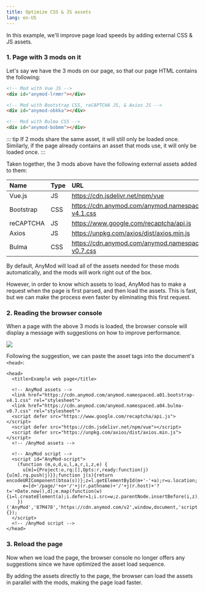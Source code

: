 ```yaml
---
title: Optimize CSS & JS assets
lang: en-US
---
```


In this example, we'll improve page load speeds by adding external CSS & JS assets.

### 1. Page with 3 mods on it

Let's say we have the 3 mods on our page, so that our page HTML contains the following:

```html
<!-- Mod with Vue JS -->
<div id="anymod-lrmmr"></div>

<!-- Mod with Bootstrap CSS, reCAPTCHA JS, & Axios JS -->
<div id="anymod-obkka"></div>

<!-- Mod with Bulma CSS -->
<div id="anymod-bobmm"></div>
```

::: tip
If 2 mods share the same asset, it will still only be loaded once. Similarly, if the page already contains an asset that mods use, it will only be loaded once.
:::

Taken together, the 3 mods above have the following external assets added to them:

| Name | Type | URL |
|:---- |:---- |:--- |
| Vue.js | JS | https://cdn.jsdelivr.net/npm/vue |
| Bootstrap | CSS | https://cdn.anymod.com/anymod.namespaced.a01.bootstrap-v4.1.css |
| reCAPTCHA | JS | https://www.google.com/recaptcha/api.js |
| Axios | JS | https://unpkg.com/axios/dist/axios.min.js |
| Bulma | CSS | https://cdn.anymod.com/anymod.namespaced.a04.bulma-v0.7.css |

By default, AnyMod will load all of the assets needed for these mods automatically, and the mods will work right out of the box.

However, in order to know which assets to load, AnyMod has to make a request when the page is first parsed, and then load the assets.  This is fast, but we can make the process even faster by eliminating this first request.

### 2. Reading the browser console

When a page with the above 3 mods is loaded, the browser console will display a message with suggestions on how to improve performance.

<img src="https://res.cloudinary.com/component/image/upload/v1537308861/optimize-01_eiuyj1.png">

Following the suggestion, we can paste the asset tags into the document's `<head>`:

```html{4-10}
<head>
  <title>Example web page</title>

  <!-- AnyMod assets -->
  <link href="https://cdn.anymod.com/anymod.namespaced.a01.bootstrap-v4.1.css" rel="stylesheet">
  <link href="https://cdn.anymod.com/anymod.namespaced.a04.bulma-v0.7.css" rel="stylesheet">
  <script defer src="https://www.google.com/recaptcha/api.js"></script>
  <script defer src="https://cdn.jsdelivr.net/npm/vue"></script>
  <script defer src="https://unpkg.com/axios/dist/axios.min.js"></script>
  <!-- /AnyMod assets -->

  <!-- AnyMod script -->
  <script id="AnyMod-script">
    (function (m,o,d,u,l,a,r,i,z,e) {
      u[m]={Project:o,rq:[],Opts:r,ready:function(j){u[m].rq.push(j)}};function j(s){return encodeURIComponent(btoa(s))};z=l.getElementById(m+'-'+a);r=u.location;
      e=[d+'/page/'+o+'/'+j(r.pathname)+'/'+j(r.host)+'?t='+Date.now(),d];e.map(function(w){i=l.createElement(a);i.defer=1;i.src=w;z.parentNode.insertBefore(i,z);});
    })('AnyMod','87M478','https://cdn.anymod.com/v2',window,document,'script',{});
  </script>
  <!-- /AnyMod script -->
</head>
```

### 3. Reload the page

Now when we load the page, the browser console no longer offers any suggestions since we have optimized the asset load sequence. 

By adding the assets directly to the page, the browser can load the assets in parallel with the mods, making the page load faster.

